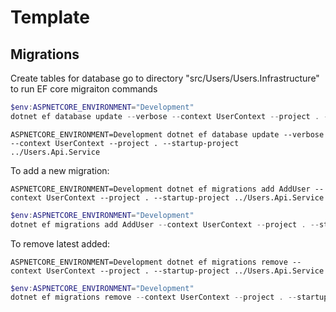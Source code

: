 # Template

## Migrations

Create tables for database go to directory "src/Users/Users.Infrastructure" to run EF core migraiton commands

```Powershell
$env:ASPNETCORE_ENVIRONMENT="Development"
dotnet ef database update --verbose --context UserContext --project . --startup-project ../Users.Api.Service
```


```shell
ASPNETCORE_ENVIRONMENT=Development dotnet ef database update --verbose --context UserContext --project . --startup-project ../Users.Api.Service
```


To add a new migration:

```shell
ASPNETCORE_ENVIRONMENT=Development dotnet ef migrations add AddUser --context UserContext --project . --startup-project ../Users.Api.Service
```

```Powershell
$env:ASPNETCORE_ENVIRONMENT="Development"
dotnet ef migrations add AddUser --context UserContext --project . --startup-project ../Users.Api.Service
```

To remove latest added:
```shell
ASPNETCORE_ENVIRONMENT=Development dotnet ef migrations remove --context UserContext --project . --startup-project ../Users.Api.Service
```

```Powershell
$env:ASPNETCORE_ENVIRONMENT="Development"
dotnet ef migrations remove --context UserContext --project . --startup-project ../Users.Api.Service
```
